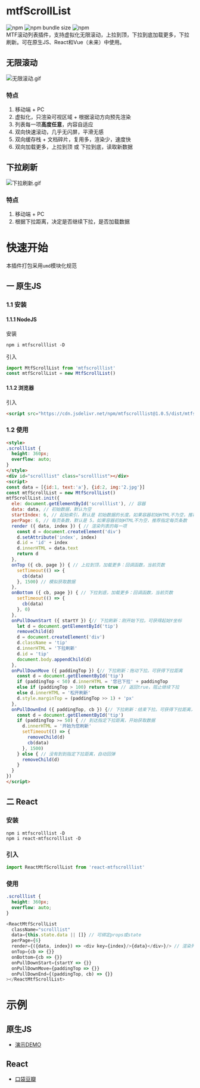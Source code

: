 # mtfScrollList
![npm](https://img.shields.io/npm/v/mtfscrolllist)
![npm bundle size](https://img.shields.io/bundlephobia/minzip/mtfscrolllist)
![npm](https://img.shields.io/npm/dt/mtfscrolllist)  
MTF滚动列表插件，支持虚拟化无限滚动，上拉到顶，下拉到底加载更多，下拉刷新。可在原生JS、React和Vue（未来）中使用。
## 无限滚动
![无限滚动.gif](https://i.loli.net/2021/01/24/ju5CpZwvtUVkHR1.gif)
### 特点
1. 移动端 + PC
2. 虚拟化，只渲染可视区域 + 根据滚动方向预先渲染
3. 列表每一项**高度任意**，内容自适应
4. 双向快速滚动，几乎无闪屏，平滑无感
5. 双向缓存栈 + 文档碎片，复用多，渲染少，速度快
6. 双向加载更多，上拉到顶 或 下拉到底，读取新数据
## 下拉刷新
![下拉刷新.gif](https://i.loli.net/2021/01/24/pfYku1XM25IUcDG.gif)
### 特点
1. 移动端 + PC
2. 根据下拉距离，决定是否继续下拉，是否加载数据

# 快速开始
本插件打包采用`umd`模块化规范
## 一 原生JS
### 1.1 安装
#### 1.1.1 NodeJS
安装
```shell
npm i mtfscrolllist -D
```
引入
```javascript
import MtfScrollList from 'mtfscrolllist'
const mtfScrollList = new MtfScrollList()
```
#### 1.1.2 浏览器
引入
```html
<script src="https://cdn.jsdelivr.net/npm/mtfscrolllist@1.0.5/dist/mtfscrolllist.min.js"></script>
```
### 1.2 使用
```html
<style>
.scrolllist {
  height: 360px;
  overflow: auto;
}
</style>
<div id="scrolllist" class="scrolllist"></div>
<script>
const data = [{id:1, text:'a'}, {id:2, img:'2.jpg'}]
const mtfScrollList = new MtfScrollList()
mtfScrollList.init({
  ele: document.getElementById('scrolllist'), // 容器
  data: data, // 初始数据，默认为空
  startIndex: 6, // 起始索引，默认是 初始数据的长度。如果容器初始HTML不为空，推荐指定起始索引
  perPage: 6, // 每页条数，默认是 5。如果容器初始HTML不为空，推荐指定每页条数
  render ({ data, index }) { // 渲染列表的每一项
    const d = document.createElement('div')
    d.setAttribute('index', index)
    d.id = 'id' + index
    d.innerHTML = data.text
    return d
  },
  onTop ({ cb, page }) { // 上拉到顶，加载更多：回调函数，当前页数
    setTimeout(() => {
      cb(data)
    }, 1500) // 模拟获取数据
  },
  onBottom ({ cb, page }) { // 下拉到底，加载更多：回调函数，当前页数
    setTimeout(() => {
      cb(data)
    }, 0)
  },
  onPullDownStart ({ startY }) {// 下拉刷新：刚开始下拉。可获得起始Y坐标
    let d = document.getElementById('tip')
    removeChild(d)
    d = document.createElement('div')
    d.className = 'tip'
    d.innerHTML = '下拉刷新'
    d.id = 'tip'
    document.body.appendChild(d)
  },
  onPullDownMove ({ paddingTop }) {// 下拉刷新：拖动下拉。可获得下拉距离
    const d = document.getElementById('tip')
    if (paddingTop < 50) d.innerHTML = '您已下拉' + paddingTop
    else if (paddingTop > 100) return true // 返回true，阻止继续下拉
    else d.innerHTML = '松开刷新'
    d.style.marginTop = (paddingTop >> 1) + 'px'
  },
  onPullDownEnd ({ paddingTop, cb }) {// 下拉刷新：结束下拉。可获得下拉距离，将数据传入回调函数
    const d = document.getElementById('tip')
    if (paddingTop >= 50) { // 到达指定下拉距离，开始获取数据
      d.innerHTML = '开始为您刷新'
      setTimeout(() => {
        removeChild(d)
        cb(data)
      }, 1500)
    } else { // 没有到到指定下拉距离，自动回弹
      removeChild(d)
    }
  }
})
</script>
```
## 二 React
### 安装
```shell
npm i mtfscrolllist -D
npm i react-mtfscrolllist -D
```
### 引入
```javascript
import ReactMtfScrollList from 'react-mtfscrolllist'
```
### 使用
```css
.scrolllist {
  height: 360px;
  overflow: auto;
}
```
```javascript
<ReactMtfScrollList 
  className="scrolllist"
  data={this.state.data || []} // 可绑定props或state
  perPage={6}
  render={({data, index}) => <div key={index}/>{data}</div>}/> // 渲染列表每一项，支持传入React组件
  onTop={cb => {}}
  onBottom={cb => {}} 
  onPullDownStart={startY => {}} 
  onPullDownMove={paddingTop => {}} 
  onPullDownEnd={(paddingTop, cb) => {}}
></ReactMtfScrollList>
```

# 示例
## 原生JS
- [演示DEMO](https://mantoufan.github.io/mtfScrollList/mtfscrolllist/demo/)
## React
- [口袋豆瓣](http://w.page.imweb.io/douban-pocket/book)